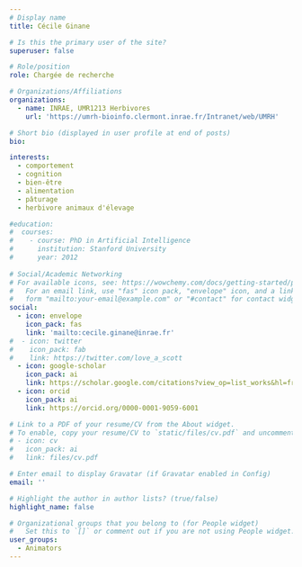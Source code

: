 ```yaml
---
# Display name
title: Cécile Ginane

# Is this the primary user of the site?
superuser: false

# Role/position
role: Chargée de recherche

# Organizations/Affiliations
organizations:
  - name: INRAE, UMR1213 Herbivores
    url: 'https://umrh-bioinfo.clermont.inrae.fr/Intranet/web/UMRH'

# Short bio (displayed in user profile at end of posts)
bio: 

interests:
  - comportement
  - cognition
  - bien-être
  - alimentation
  - pâturage
  - herbivore animaux d'élevage

#education:
#  courses:
#    - course: PhD in Artificial Intelligence
#      institution: Stanford University
#      year: 2012
 
# Social/Academic Networking
# For available icons, see: https://wowchemy.com/docs/getting-started/page-builder/#icons
#   For an email link, use "fas" icon pack, "envelope" icon, and a link in the
#   form "mailto:your-email@example.com" or "#contact" for contact widget.
social:
  - icon: envelope
    icon_pack: fas
    link: 'mailto:cecile.ginane@inrae.fr'
#  - icon: twitter
#    icon_pack: fab
#    link: https://twitter.com/love_a_scott
  - icon: google-scholar
    icon_pack: ai
    link: https://scholar.google.com/citations?view_op=list_works&hl=fr&user=-NtMRroAAAAJ
  - icon: orcid
    icon_pack: ai
    link: https://orcid.org/0000-0001-9059-6001

# Link to a PDF of your resume/CV from the About widget.
# To enable, copy your resume/CV to `static/files/cv.pdf` and uncomment the lines below.
# - icon: cv
#   icon_pack: ai
#   link: files/cv.pdf

# Enter email to display Gravatar (if Gravatar enabled in Config)
email: ''

# Highlight the author in author lists? (true/false)
highlight_name: false

# Organizational groups that you belong to (for People widget)
#   Set this to `[]` or comment out if you are not using People widget.
user_groups:
  - Animators
---
```



